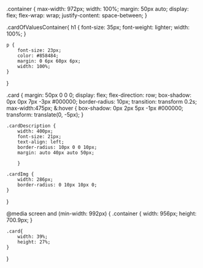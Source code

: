 .container {
    max-width: 972px;
    width: 100%;
    margin: 50px auto;
    display: flex;
    flex-wrap: wrap;
    justify-content: space-between;
}

.cardOfValuesContainer{
    h1 {
        font-size: 35px;
        font-weight: lighter;
        width: 100%;
    }

    p {
        font-size: 23px;
        color: #858484;
        margin: 0 6px 60px 6px;
        width: 100%;
    }
}

.card {
    margin: 50px 0 0 0;
    display: flex;
    flex-direction: row;
    box-shadow: 0px 0px 7px -3px #000000;
    border-radius: 10px;
    transition: transform 0.2s;
    max-width:475px;
    &:hover {
        box-shadow: 0px 2px 5px -1px #000000;
        transform: translate(0, -5px);
    }

    .cardDescription {
        width: 400px;
        font-size: 21px;
        text-align: left;
        border-radius: 10px 0 0 10px;
        margin: auto 40px auto 50px;
        
        }

    .cardImg {
        width: 286px;
        border-radius: 0 10px 10px 0;
    }

}
    
@media screen and (min-width: 992px) {
    .container {
        width: 956px;
        height: 700.9px;
    }

    .card{
        width: 39%;
        height: 27%;
    }
    
}